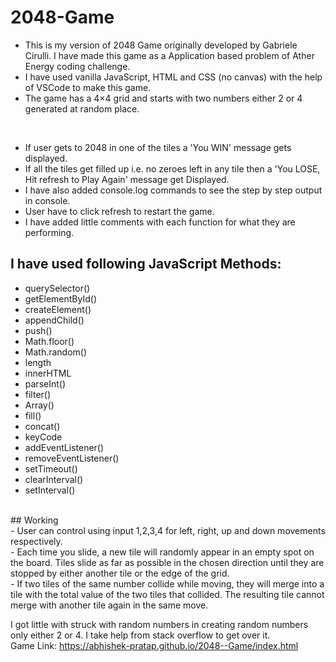 # 2048-Game
- This is my version of 2048 Game originally developed by Gabriele Cirulli. I have made this game as a Application based problem of Ather Energy coding challenge.</br>
- I have used vanilla JavaScript, HTML and CSS (no canvas) with the help of VSCode to make this game.</br>
- The game has a 4×4 grid and starts with two numbers either 2 or 4 generated at random place.</br>

</br>


- If user gets to 2048 in one of the tiles a 'You WIN' message gets displayed.</br>
- If all the tiles get filled up i.e. no zeroes left in any tile then a 'You LOSE, Hit refresh to Play Again' message get Displayed.</br>
- I have also added console.log commands to see the step by step output in console.</br>
- User have to click refresh to restart the game.</br>
- I have added little comments with each function for what they are performing.</br>
## I have used following JavaScript Methods:</br>
* querySelector()</br>
* getElementById()</br>
* createElement()</br>
* appendChild()</br>
* push()</br>
* Math.floor()</br>
* Math.random()</br>
* length</br>
* innerHTML</br>
* parseInt()</br>
* filter()</br>
* Array()</br>
* fill()</br>
* concat()</br>
* keyCode</br>
* addEventListener()</br>
* removeEventListener()</br>
* setTimeout()</br>
* clearInterval()</br>
* setInterval()</br>
</br>
## Working </br>
- User can control using input 1,2,3,4 for left, right, up and down movements respectively.</br>
- Each time you slide, a new tile will randomly appear in an empty spot on the board. Tiles slide as far as possible in the chosen direction until they are stopped by either another tile or the edge of the grid.</br>
- If two tiles of the same number collide while moving, they will merge into a tile with the total value of the two tiles that collided. The resulting tile cannot merge with another tile again in the same move.</br>

I got little with struck with random numbers in creating random numbers only either 2 or 4. I take help from stack overflow to get over it.</br>
Game Link: https://abhishek-pratap.github.io/2048--Game/index.html </br>


